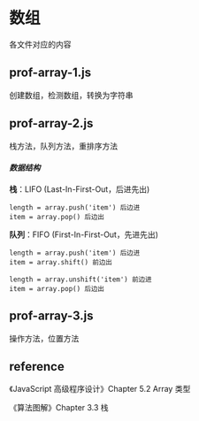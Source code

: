 # 数组

各文件对应的内容

## prof-array-1.js

创建数组，检测数组，转换为字符串

## prof-array-2.js

栈方法，队列方法，重排序方法

#### *数据结构*

**栈**：LIFO (Last-In-First-Out，后进先出)

    length = array.push('item') 后边进
    item = array.pop() 后边出

**队列**：FIFO (First-In-First-Out，先进先出)

    length = array.push('item') 后边进
    item = array.shift() 前边出

    length = array.unshift('item') 前边进
    item = array.pop() 后边出
    
## prof-array-3.js

操作方法，位置方法

## reference

《JavaScript 高级程序设计》Chapter 5.2 Array 类型

《算法图解》Chapter 3.3 栈